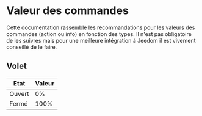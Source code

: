 # Valeur des commandes

Cette documentation rassemble les recommandations pour les valeurs des commandes (action ou info) en fonction des types. Il n'est pas obligatoire de les suivres mais pour une meilleure intégration à Jeedom il est vivement conseillé de le faire.

## Volet

| Etat            | Valeur        |
| --------------- | ------------- |
| Ouvert          |   0%          |
| Fermé           | 100%          |

